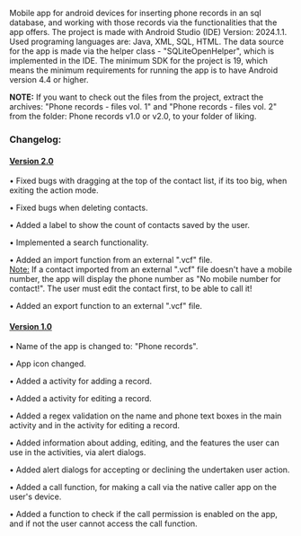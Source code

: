 Mobile app for android devices for inserting phone records in an sql database, and working with those records via the functionalities that the app offers.
The project is made with Android Studio (IDE) Version: 2024.1.1. Used programing languages are: Java, XML, SQL, HTML. The data source for the app is made via the helper class - "SQLiteOpenHelper", which is implemented in the IDE.
The minimum SDK for the project is 19, which means the minimum requirements for running the app is to have Android version 4.4 or higher.
<p><b>NOTE:</b> If you want to check out the files from the project, extract the archives: "Phone records - files vol. 1" and "Phone records - files vol. 2" from the folder: Phone records v1.0 or v2.0, to your folder of liking.</p>

<h3>Changelog:</h3>
<h4><ins>Version 2.0</ins></h4>
<p>• Fixed bugs with dragging at the top of the contact list, if its too big, when exiting the action mode.</p>
<p>• Fixed bugs when deleting contacts.</p>
<p>• Added a label to show the count of contacts saved by the user.</p>
<p>• Implemented a search functionality.</p>
<p>• Added an import function from an external ".vcf" file.</br>
<ins>Note:</ins> If a contact imported from an external ".vcf" file doesn't have a mobile number, the app will display the phone number as "No mobile number for contact!". The user must edit the contact first, to be able to call it!</p>
<p>• Added an export function to an external ".vcf" file.</p>
<h4><ins>Version 1.0</ins></h4>
<p>• Name of the app is changed to: "Phone records".</p>
<p>• App icon changed.</p>
<p>• Added a activity for adding a record.</p>
<p>• Added a activity for editing a record.</p>
<p>• Added a regex validation on the name and phone text boxes in the main activity and in the activity for editing a record.</p>
<p>• Added information about adding, editing, and the features the user can use in the activities, via alert dialogs.</p>
<p>• Added alert dialogs for accepting or declining the undertaken user action.</p>
<p>• Added a call function, for making a call via the native caller app on the user's device.</p>
<p>• Added a function to check if the call permission is enabled on the app, and if not the user cannot access the call function.</p>
